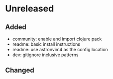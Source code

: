 # Unreleased


## Added
- community: enable and import clojure pack
- readme: basic install instructions
- readme: use astronvim4 as the config location
- dev: gitignore inclusive patterns

## Changed
